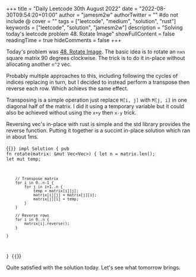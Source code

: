 +++
title = "Daily Leetcode 30th August 2022"
date = "2022-08-30T09:54:20+01:00"
author = "jamesm2w"
authorTwitter = "" #do not include @
cover = ""
tags = ["leetcode", "medium", "solution", "rust"]
keywords = ["leetcode", "solution", "jamesm2w"]
description = "Solving today's leetcode problem 48. Rotate Image"
showFullContent = false
readingTime = true
hideComments = false
+++

Today's problem was [48. Rotate Image](https://leetcode.com/problems/rotate-image/). The basic idea is to rotate an `nxn` square matrix 90 degrees clockwise. The trick is to do it in-place without allocating another `n^2` vec.

Probably multiple approaches to this, including following the cycles of indices replacing in turn, but I decided to instead perform a transpose then reverse each row. Which achievs the same effect.

Transposing is a simple operation just replace `M[i, j]` with `M[j, i]` in one diagonal half of the matrix. I did it using a temporary variable but it could also be achieved without using the `x+y` then `x-y` trick. 

Reversing vec's in-place with rust is simple and the std library provides the reverse function. Putting it together is a succint in-place solution which ran in about 1ms. 

{{<code language="rust" title="Rotate Image">}}
impl Solution {
    pub fn rotate(matrix: &mut Vec<Vec<i32>>) {
        let n = matrix.len();
        let mut temp;
        
        // Transpose matrix
        for i in 0..n-1 {
            for j in i+1..n {
                temp = matrix[i][j];
                matrix[i][j] = matrix[j][i];
                matrix[j][i] = temp;
            }
        }
        
        // Reverse rows
        for i in 0..n {
            matrix[i].reverse();
        }
        
    }
}
{{</code>}}

Quite satisfied with the solution today. Let's see what tomorrow brings.